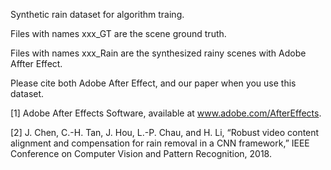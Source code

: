 Synthetic rain dataset for algorithm traing.

Files with names xxx_GT are the scene ground truth.

Files with names xxx_Rain are the synthesized rainy scenes with Adobe Affter Effect.


Please cite both Adobe After Effect, and our paper when you use this dataset.

[1] Adobe After Effects Software, available at www.adobe.com/AfterEffects.

[2] J. Chen, C.-H. Tan, J. Hou, L.-P. Chau, and H. Li, “Robust video content alignment and compensation for rain removal in a CNN framework,” IEEE Conference on Computer Vision and Pattern Recognition, 2018.
